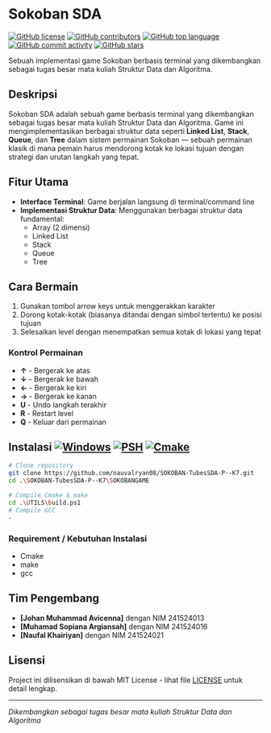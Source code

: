 # Sokoban SDA
[![GitHub license](https://img.shields.io/github/license/nauvalryan08/SOKOBAN-TubesSDA-P--K7?logo=opensourceinitiative&logoColor=white&style=flat-square)](https://github.com/nauvalryan08/SOKOBAN-TubesSDA-P--K7/blob/main/LICENSE)
[![GitHub contributors](https://img.shields.io/github/contributors/nauvalryan08/SOKOBAN-TubesSDA-P--K7?logo=github&style=flat-square)](https://github.com/nauvalryan08/SOKOBAN-TubesSDA-P--K7/graphs/contributors)
[![GitHub top language](https://img.shields.io/github/languages/top/nauvalryan08/SOKOBAN-TubesSDA-P--K7?logo=c&logoColor=white&style=flat-square)](https://github.com/nauvalryan08/SOKOBAN-TubesSDA-P--K7)
[![GitHub commit activity](https://img.shields.io/github/commit-activity/m/nauvalryan08/SOKOBAN-TubesSDA-P--K7?logo=git&logoColor=white&style=flat-square)](https://github.comnauvalryan08/SOKOBAN-TubesSDA-P--K7/commits)
[![GitHub stars](https://img.shields.io/github/stars/nauvalryan08/SOKOBAN-TubesSDA-P--K7?logo=github&style=social)](https://github.com/nauvalryan08/SOKOBAN-TubesSDA-P--K7/stargazers)

Sebuah implementasi game Sokoban berbasis terminal yang dikembangkan sebagai tugas besar mata kuliah Struktur Data dan Algoritma.

## Deskripsi

Sokoban SDA adalah sebuah game berbasis terminal yang dikembangkan sebagai tugas besar mata kuliah Struktur Data dan Algoritma. Game ini mengimplementasikan berbagai struktur data seperti **Linked List**, **Stack**, **Queue**, dan **Tree** dalam sistem permainan Sokoban — sebuah permainan klasik di mana pemain harus mendorong kotak ke lokasi tujuan dengan strategi dan urutan langkah yang tepat.

## Fitur Utama

- **Interface Terminal**: Game berjalan langsung di terminal/command line
- **Implementasi Struktur Data**: Menggunakan berbagai struktur data fundamental:
  - Array (2 dimensi)
  - Linked List
  - Stack
  - Queue
  - Tree

## Cara Bermain

1. Gunakan tombol arrow keys untuk menggerakkan karakter
2. Dorong kotak-kotak (biasanya ditandai dengan simbol tertentu) ke posisi tujuan
3. Selesaikan level dengan menempatkan semua kotak di lokasi yang tepat

### Kontrol Permainan
- **↑** - Bergerak ke atas
- **↓** - Bergerak ke bawah
- **←** - Bergerak ke kiri
- **→** - Bergerak ke kanan
- **U** - Undo langkah terakhir
- **R** - Restart level
- **Q** - Keluar dari permainan

## Instalasi [![Windows](https://custom-icon-badges.demolab.com/badge/Windows-0078D6?logo=windows11&logoColor=white&style=flat-square)](#) [![PSH](https://img.shields.io/badge/Powershell-2CA5E0?style=flat-square&logo=powershell&logoColor=white)](#) [![Cmake](https://img.shields.io/badge/CMake-%23008FBA.svg?style=flat-square&logo=cmake&logoColor=white)](#)

```bash
# Clone repository
git clone https://github.com/nauvalryan08/SOKOBAN-TubesSDA-P--K7.git
cd .\SOKOBAN-TubesSDA-P--K7\SOKOBANGAME

# Compile Cmake & make
cd .\UTILS\build.ps1
# Compile GCC
-
```
### Requirement / Kebutuhan Instalasi
- Cmake
- make
- gcc

## Tim Pengembang
- **[Johan Muhammad Avicenna]** dengan NIM 241524013
- **[Muhamad Sopiana Argiansah]** dengan NIM 241524016
- **[Naufal Khairiyan]** dengan NIM 241524021

## Lisensi

Project ini dilisensikan di bawah MIT License - lihat file [LICENSE](LICENSE) untuk detail lengkap.

---

*Dikembangkan sebagai tugas besar mata kuliah Struktur Data dan Algoritma*
